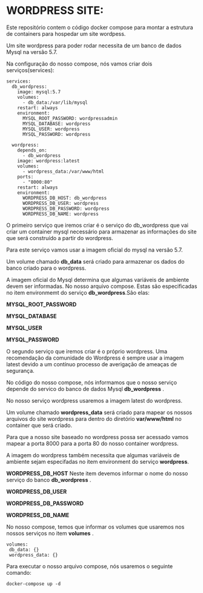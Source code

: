# WORDPRESS SITE:

Este repositório contem o código docker compose para montar a estrutura de containers para hospedar um site wordpess.

Um site wordpress para poder rodar necessita de um banco de dados Mysql na versão 5.7.

Na configuração do nosso compose, nós vamos criar dois serviços(services):

```docker
services:
  db_wordpress:
    image: mysql:5.7
    volumes:
      - db_data:/var/lib/mysql
    restart: always
    environment:
      MYSQL_ROOT_PASSWORD: wordpressadmin
      MYSQL_DATABASE: wordpress
      MYSQL_USER: wordpress
      MYSQL_PASSWORD: wordpress
    
  wordpress:
    depends_on:
      - db_wordpress
    image: wordpress:latest
    volumes:
      - wordpress_data:/var/www/html
    ports:
      - "8000:80"
    restart: always
    environment:
      WORDPRESS_DB_HOST: db_wordpress
      WORDPRESS_DB_USER: wordpress
      WORDPRESS_DB_PASSWORD: wordpress
      WORDPRESS_DB_NAME: wordpress
 ``` 

 O primeiro serviço que iremos criar é o serviço do db_wordpress que vai criar um container mysql necessário para armazenar as informações do site que será construído a partir do wordpress.

 Para este serviço vamos usar a imagem oficial do mysql na versão 5.7.

 Um volume chamado **db_data** será criado para armazenar os dados do banco criado para o wordpress.

 A imagem oficial do Mysql determina que algumas variáveis de ambiente devem ser informadas. No nosso arquivo compose. Estas são especificadas no item environmemt do serviço **db_wordpress**.São elas:
 
 **MYSQL_ROOT_PASSWORD** 

 **MYSQL_DATABASE**

 **MYSQL_USER**

 **MYSQL_PASSWORD**

 O segundo serviço que iremos criar é o próprio wordpress. Uma recomendação da comunidade do Wordpress é sempre usar a imagem latest devido a um contínuo processo de averigação de ameaças de segurança.

 No código do nosso compose, nós informamos que o nosso serviço depende do servico do banco de dados Mysql **db_wordpress** .

 No nosso serviço wordpress usaremos a imagem latest do wordpress.

 Um volume chamado **wordpress_data** será criado para mapear os nossos arquivos do site wordpress para dentro do diretório **var/www/html** no container que será criado.

 Para que a nosso site baseado no wordpress possa ser acessado vamos mapear a porta 8000 para a porta 80 do nosso container wordpress.

 A imagem do wordpress também necessita que algumas variáveis de ambiente sejam especifadas no item environment do serviço **wordpress**.

 **WORDPRESS_DB_HOST** Neste item devemos informar o nome do nosso serviço do banco **db_wordpress** .
 
 **WORDPRESS_DB_USER**
 
 **WORDPRESS_DB_PASSWORD**
 
 **WORDPRESS_DB_NAME** 

 No nosso compose, temos que informar os volumes que usaremos nos nossos serviços no item **volumes** .

 ```docker
 volumes:
  db_data: {}
  wordpress_data: {}
 ```
 Para executar o nosso arquivo compose, nós usaremos o seguinte comando:

 ```docker
 docker-compose up -d
 ```
 